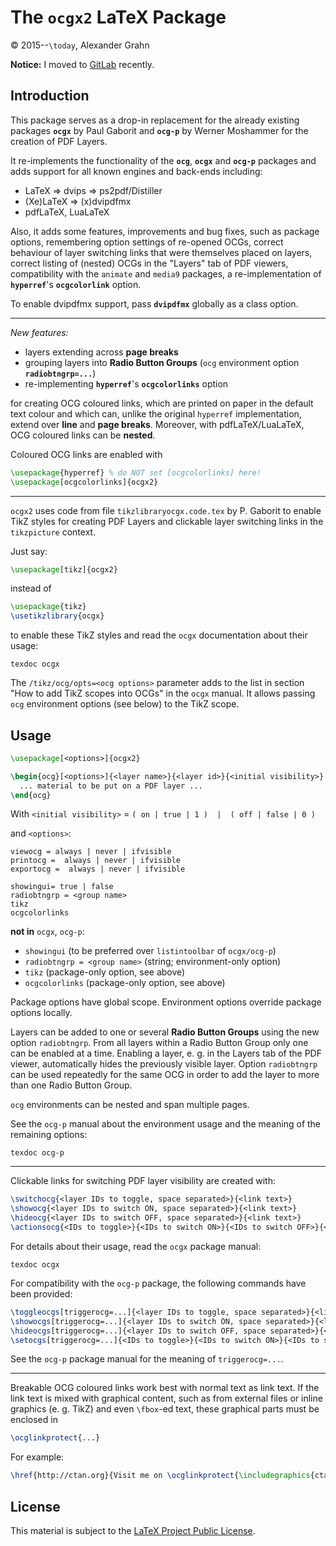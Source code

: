 # The `ocgx2` LaTeX Package

© 2015--`\today`, Alexander Grahn

**Notice:** I moved to [GitLab](https://gitlab.com/agrahn/ocgx2) recently.

## Introduction

This package serves as a drop-in replacement for the already existing packages
**`ocgx`** by Paul Gaborit and **`ocg-p`** by Werner Moshammer for the creation of PDF
Layers.

It re-implements the functionality of the **`ocg`**, **`ocgx`** and **`ocg-p`** packages and
adds support for all known engines and back-ends including:

- LaTeX &rArr; dvips &rArr; ps2pdf/Distiller
- (Xe)LaTeX &rArr; (x)dvipdfmx
- pdfLaTeX, LuaLaTeX

Also, it adds some features, improvements and bug fixes, such as package
options, remembering option settings of re-opened OCGs, correct behaviour of
layer switching links that were themselves placed on layers, correct listing
of (nested) OCGs in the "Layers" tab of PDF viewers, compatibility with the
`animate` and `media9` packages, a re-implementation of **`hyperref`**'s
**`ocgcolorlink`** option.

To enable dvipdfmx support, pass **`dvipdfmx`** globally as a class option.

----

*New features:*

+ layers extending across **page breaks**
+ grouping layers into **Radio Button Groups** (`ocg` environment option **`radiobtngrp=...`**)
+ re-implementing **`hyperref`**'s **`ocgcolorlinks`** option

for creating OCG coloured links, which are printed on paper in the default
text colour and which can, unlike the original `hyperref` implementation,
extend over **line** and **page breaks**. Moreover, with pdfLaTeX/LuaLaTeX, OCG
coloured links can be **nested**.

Coloured OCG links are enabled with

````latex
\usepackage{hyperref} % do NOT set [ocgcolorlinks] here!
\usepackage[ocgcolorlinks]{ocgx2}
````

----

`ocgx2` uses code from file `tikzlibraryocgx.code.tex` by P. Gaborit to enable
TikZ styles for creating PDF Layers and clickable layer switching links in the
`tikzpicture` context.

Just say:
````latex
\usepackage[tikz]{ocgx2}
````
instead of
````latex
\usepackage{tikz}
\usetikzlibrary{ocgx}
````
to enable these TikZ styles and read the `ocgx` documentation about their usage:
````
texdoc ocgx
````
The `/tikz/ocg/opts=<ocg options>` parameter adds to the list in section "How to
add TikZ scopes into OCGs" in the `ocgx` manual. It allows passing `ocg`
environment options (see below) to the TikZ scope.

## Usage

````latex
\usepackage[<options>]{ocgx2}

\begin{ocg}[<options>]{<layer name>}{<layer id>}{<initial visibility>}
  ... material to be put on a PDF layer ...
\end{ocg}
````
With `<initial visibility>` = `( on | true | 1 )  |  ( off | false | 0 )`

and `<options>`:
````
viewocg = always | never | ifvisible
printocg =  always | never | ifvisible
exportocg =  always | never | ifvisible

showingui= true | false
radiobtngrp = <group name>
tikz
ocgcolorlinks
````
**not in** `ocgx`, `ocg-p`:

* `showingui` (to be preferred over `listintoolbar` of `ocgx/ocg-p`)
* `radiobtngrp = <group name>` (string; environment-only option)
* `tikz`  (package-only option, see above)
* `ocgcolorlinks`  (package-only option, see above)

Package options have global scope. Environment options override package options
locally.

Layers can be added to one or several **Radio Button Groups** using the new option
`radiobtngrp`. From all layers within a Radio Button Group only one can be
enabled at a time. Enabling a layer, e. g. in the Layers tab of the PDF viewer,
automatically hides the previously visible layer.  Option `radiobtngrp` can
be used repeatedly for the same OCG in order to add the layer to more than one
Radio Button Group.

`ocg` environments can be nested and span multiple pages.

See the `ocg-p` manual about the environment usage and the meaning of the
remaining options:
````
texdoc ocg-p
````

----

Clickable links for switching PDF layer visibility are created with:
````latex
\switchocg{<layer IDs to toggle, space separated>}{<link text>}
\showocg{<layer IDs to switch ON, space separated>}{<link text>}
\hideocg{<layer IDs to switch OFF, space separated>}{<link text>}
\actionsocg{<IDs to toggle>}{<IDs to switch ON>}{<IDs to switch OFF>}{<link text>}
````
For details about their usage, read the `ocgx` package manual:
````
texdoc ocgx
````
For compatibility with the `ocg-p` package, the following commands have
been provided:
````latex
\toggleocgs[triggerocg=...]{<layer IDs to toggle, space separated>}{<link text>}
\showocgs[triggerocg=...]{<layer IDs to switch ON, space separated>}{<link text>}
\hideocgs[triggerocg=...]{<layer IDs to switch OFF, space separated>}{<link text>}
\setocgs[triggerocg=...]{<IDs to toggle>}{<IDs to switch ON>}{<IDs to switch OFF>}{<link text>}
````
See the `ocg-p` package manual for the meaning of `triggerocg=...`.

----

Breakable OCG coloured links work best with normal text as link text. If the
link text is mixed with graphical content, such as from external files or
inline graphics (e. g. TikZ) and even `\fbox`-ed text, these graphical parts
must be enclosed in
````latex
\ocglinkprotect{...}
````

For example:
````latex
\href{http://ctan.org}{Visit me on \ocglinkprotect{\includegraphics{ctan-lion}}!}
````

## License

This material is subject to the [LaTeX Project Public License](http://mirrors.ctan.org/macros/latex/base/lppl.txt).

